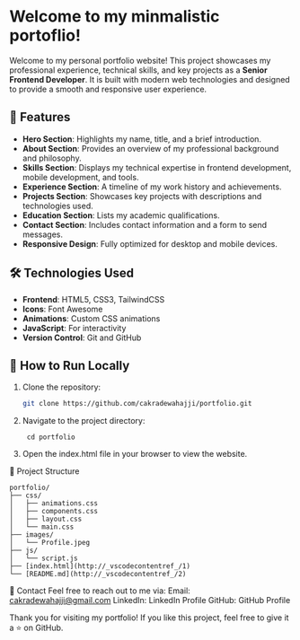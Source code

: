 # Welcome to my minmalistic portoflio!

Welcome to my personal portfolio website! This project showcases my professional experience, technical skills, and key projects as a **Senior Frontend Developer**. It is built with modern web technologies and designed to provide a smooth and responsive user experience.

## 🌟 Features

- **Hero Section**: Highlights my name, title, and a brief introduction.
- **About Section**: Provides an overview of my professional background and philosophy.
- **Skills Section**: Displays my technical expertise in frontend development, mobile development, and tools.
- **Experience Section**: A timeline of my work history and achievements.
- **Projects Section**: Showcases key projects with descriptions and technologies used.
- **Education Section**: Lists my academic qualifications.
- **Contact Section**: Includes contact information and a form to send messages.
- **Responsive Design**: Fully optimized for desktop and mobile devices.

## 🛠️ Technologies Used

- **Frontend**: HTML5, CSS3, TailwindCSS
- **Icons**: Font Awesome
- **Animations**: Custom CSS animations
- **JavaScript**: For interactivity
- **Version Control**: Git and GitHub

## 🚀 How to Run Locally

1. Clone the repository:

   ```bash
   git clone https://github.com/cakradewahajji/portfolio.git

2. Navigate to the project directory:
   ```
    cd portfolio
   ```
3. Open the index.html file in your browser to view the website.

📂 Project Structure
```
portfolio/
├── css/
│   ├── animations.css
│   ├── components.css
│   ├── layout.css
│   └── main.css
├── images/
│   └── Profile.jpeg
├── js/
│   └── script.js
├── [index.html](http://_vscodecontentref_/1)
└── [README.md](http://_vscodecontentref_/2)
```

📧 Contact
Feel free to reach out to me via:
Email: cakradewahajji@gmail.com
LinkedIn: LinkedIn Profile
GitHub: GitHub Profile

Thank you for visiting my portfolio! If you like this project, feel free to give it a ⭐ on GitHub.
